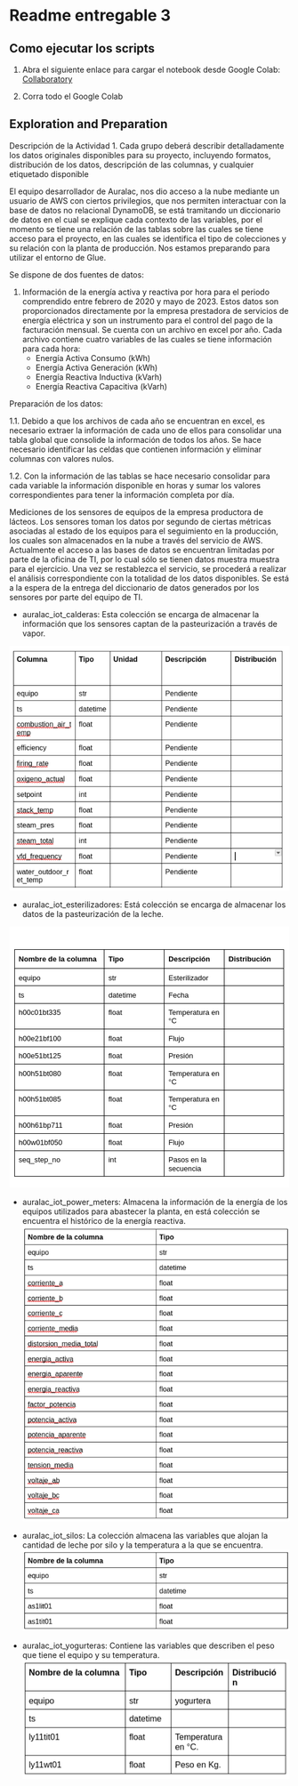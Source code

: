# Readme entregable 3

## Como ejecutar los scripts

1. Abra el siguiente enlace para cargar el notebook desde Google Colab:
[Collaboratory](https://colab.research.google.com/github/Causil/especializacion/blob/main/monografia/momentos_evaluativos/Momento%203/ME03-G10-%5B1038129159%5D-%5B98761437%5D.ipynb) 

2. Corra todo el Google Colab

## Exploration and Preparation

Descripción de la Actividad 1. 
Cada grupo deberá describir detalladamente los datos originales disponibles para su proyecto, incluyendo formatos, distribución de los datos, descripción de las columnas, y cualquier etiquetado disponible


El equipo desarrollador de Auralac, nos dio acceso a la nube mediante un usuario de AWS con ciertos privilegios, que nos permiten interactuar con la base de datos no relacional DynamoDB, se está tramitando un diccionario de datos en el cual se explique cada contexto de las variables, por el momento se tiene una relación de las tablas sobre las cuales se tiene acceso para el proyecto, en las cuales se identifica el tipo de colecciones y su relación con la planta de producción. Nos estamos preparando para utilizar el entorno de Glue.

Se dispone de dos fuentes de datos:
1. Información de la energía activa y reactiva por hora para el periodo comprendido entre febrero de 2020 y mayo de 2023. Estos datos son proporcionados directamente por la empresa prestadora de servicios de energía eléctrica y son un instrumento para el control del pago de la facturación mensual. Se cuenta con un archivo en excel por año. Cada archivo contiene cuatro variables de las cuales se tiene información para cada hora:
    - Energía Activa Consumo (kWh)
    - Energía Activa Generación (kWh)
    - Energía Reactiva Inductiva (kVarh)
    - Energía Reactiva Capacitiva (kVarh)

Preparación de los datos:

1.1. Debido a que los archivos de cada año se encuentran en excel, es necesario extraer la información de cada uno de ellos para consolidar una tabla global que consolide la información de todos los años. Se hace necesario identificar las celdas que contienen información y eliminar columnas con valores nulos.

1.2. Con la información de las tablas se hace necesario consolidar para cada variable la información disponible en horas y sumar los valores correspondientes para tener la información completa por día.

Mediciones de los sensores de equipos de la empresa productora de lácteos. Los sensores toman los datos por segundo de ciertas métricas asociadas al estado de los equipos para el seguimiento en la producción, los cuales son almacenados en la nube a través del servicio de AWS. Actualmente el acceso a las bases de datos se encuentran limitadas por parte de la oficina de TI, por lo cual sólo se tienen datos muestra muestra para el ejercicio. Una vez se restablezca el servicio, se procederá a realizar el análisis correspondiente con la totalidad de los datos disponibles. Se está a la espera de la entrega del diccionario de datos generados por los sensores por parte del equipo de TI.

- auralac_iot_calderas: Esta colección se encarga de almacenar la información que los sensores captan de la pasteurización a través de vapor. 

![auralac_iot_calderas](./imagen/auralac_iot_calderas.png)

- auralac_iot_esterilizadores: Está colección se encarga de almacenar los datos de la pasteurización de la leche.

![auralac_iot_esterilizadores](./imagen/auralac_iot_esterilizadores.png)

- auralac_iot_power_meters: Almacena la información de la energía de los equipos utilizados para abastecer la planta, en está colección se encuentra el histórico de la energía reactiva.
![auralac_iot_power_meters](./imagen/auralac_iot_power_meters.png)

- auralac_iot_silos: La colección almacena las variables que alojan la cantidad de leche por silo y la temperatura a la que se encuentra.
![auralac_iot_silos](./imagen/auralac_iot_silos.png)

- auralac_iot_yogurteras: Contiene las variables que describen el peso que tiene el equipo y su temperatura.
![auralac_iot_yogurteras](./imagen/auralac_iot_yogurteras.png)


